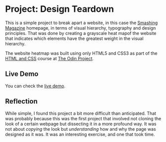 # Project: Design Teardown

This is a simple project to break apart a website, in this case the [Smashing Magazine](https://www.smashingmagazine.com/) homepage, in terms of visual hierarchy, typography and design principles. That was done by creating a grayscale heat mapof the website that indicates which elements have the greatest weight in the visual hierarchy. 

The website heatmap was built using only HTML5 and CSS3 as part of the [HTML and CSS](https://www.theodinproject.com/courses/html-and-css) course at [The Odin Project](https://www.theodinproject.com/).

## Live Demo

You can check the [live demo](https://maxibide.github.io/my-web-development-journey/the-odin-project/html-and-css/webpage-heatmap/index.html).

## Reflection

While simple, I found this project a bit more difficult than anticipated. That was probably because this was the first project that involved not cloning the look of a certain webpage but dissecting it in a more profound way. It was not about *copying* the look but *understanding* how and why the page was designed as it was. It was an interesting exercise, and one that took time.